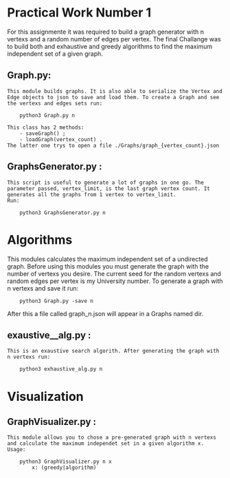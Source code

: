 # Practical Work Number 1

For this assignmente it was required to build a graph generator with n vertexs and a random number of edges per vertex. The final Challange was to build both and exhaustive and greedy algorithms to find the maximum independent set of a given graph.

## Graph.py:
    This module builds graphs. It is also able to serialize the Vertex and Edge objects to json to save and load them. To create a Graph and see the vertexs and edges sets run:
```
    python3 Graph.py n
```
    This class has 2 methods:
        - saveGraph() ;
        - loadGraph(vertex_count) .
    The latter one trys to open a file ./Graphs/graph_{vertex_count}.json 
## GraphsGenerator.py :
    This script is useful to generate a lot of graphs in one go. The parameter passed, vertex_limit, is the last graph vertex count. It generates all the graphs from 1 vertex to vertex_limit.
    Run:
```
    python3 GraphsGenerator.py n
```

# Algorithms
This modules calculates the maximum independent set of a undirected graph. 
Before using this modules you must generate the graph with the number of vertexs you desire.
The current seed for the random vertexs and random edges per vertex is my University number.
To generate a graph with n vertexs and save it run:
```
    python3 Graph.py -save n
```
After this a file called graph_n.json will appear in a Graphs named dir.

## exaustive__alg.py :
    This is an exaustive search algorith. After generating the graph with n vertexs run:
```
    python3 exhaustive_alg.py n
```

# Visualization
## GraphVisualizer.py :
    This module allows you to chose a pre-generated graph with n vertexs and calculate the maximum independet set in a given algorithm x. Usage:
```
    python3 GraphVisualizer.py n x
        x: (greedy|algorithm)
```